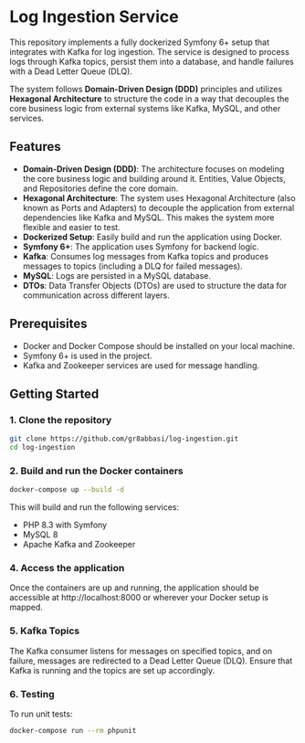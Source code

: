 # Log Ingestion Service

This repository implements a fully dockerized Symfony 6+ setup that integrates with Kafka for log ingestion. The service is designed to process logs through Kafka topics, persist them into a database, and handle failures with a Dead Letter Queue (DLQ).

The system follows **Domain-Driven Design (DDD)** principles and utilizes **Hexagonal Architecture** to structure the code in a way that decouples the core business logic from external systems like Kafka, MySQL, and other services.

## Features

- **Domain-Driven Design (DDD)**: The architecture focuses on modeling the core business logic and building around it. Entities, Value Objects, and Repositories define the core domain.
- **Hexagonal Architecture**: The system uses Hexagonal Architecture (also known as Ports and Adapters) to decouple the application from external dependencies like Kafka and MySQL. This makes the system more flexible and easier to test.
- **Dockerized Setup**: Easily build and run the application using Docker.
- **Symfony 6+**: The application uses Symfony for backend logic.
- **Kafka**: Consumes log messages from Kafka topics and produces messages to topics (including a DLQ for failed messages).
- **MySQL**: Logs are persisted in a MySQL database.
- **DTOs**: Data Transfer Objects (DTOs) are used to structure the data for communication across different layers.

## Prerequisites

- Docker and Docker Compose should be installed on your local machine.
- Symfony 6+ is used in the project.
- Kafka and Zookeeper services are used for message handling.

## Getting Started

### 1. Clone the repository

```bash
git clone https://github.com/gr8abbasi/log-ingestion.git
cd log-ingestion
```

### 2. Build and run the Docker containers

```bash
docker-compose up --build -d
```
This will build and run the following services:
* PHP 8.3 with Symfony
* MySQL 8
* Apache Kafka and Zookeeper

### 4. Access the application
Once the containers are up and running, the application should be accessible at http://localhost:8000 or wherever your Docker setup is mapped.

### 5. Kafka Topics
The Kafka consumer listens for messages on specified topics, and on failure, messages are redirected to a Dead Letter Queue (DLQ). Ensure that Kafka is running and the topics are set up accordingly.

### 6. Testing
To run unit tests:
```bash
docker-compose run --rm phpunit
```